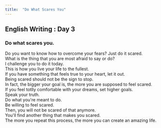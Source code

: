 ```yaml
---
title:  "Do What Scares You"
---
```


## English Writing : Day 3

### Do what scares you.

Do you want to know how to overcome your fears? Just do it scared.\
What is the thing that you are most afraid to say or do?\
I challenge you to do it today.\
This is how you live your life to the fullest.\
If you have something that feels true to your heart, let it out.\
Being scared should not be the sign to stop.\
In fact, the bigger your goal is, the more you are supposed to feel scared.\
If you feel totlly comfortable with your dreams, set higher goals.\
Speak your truth.\
Do what you're meant to do.\
Be willing to feel scared.\
Then, you will not be scared of that anymore.\
You'll find another thing that makes you scared.\
The more you repeat this process, the more you can create an amazing life.

